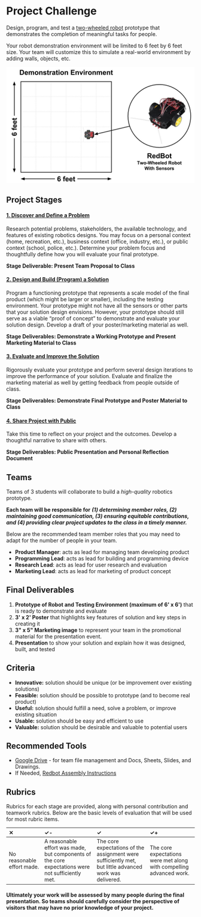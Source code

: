 # Project Challenge

Design, program, and test a [two-wheeled robot](https://www.sparkfun.com/products/12649) prototype that demonstrates the completion of  meaningful tasks for people.

Your robot demonstration environment will be limited to 6 feet by 6 feet size. Your team will customize this to simulate a real-world environment by adding walls, objects, etc.

![](../.gitbook/assets/robot-demo-environment.jpg)

## Project Stages

#### [1. Discover and Define a Problem](1-discover-and-define-problem/)

Research potential problems, stakeholders, the available technology, and features of existing robotics designs. You may focus on a personal context \(home, recreation, etc.\), business context \(office, industry, etc.\), or public context \(school, police, etc.\). Determine your problem focus and thoughtfully define how you will evaluate your final prototype.

**Stage Deliverable: Present Team Proposal to Class**

#### [2. Design and Build \(Program\) a Solution](https://github.com/cxd/robotics-project/tree/fbb39c73504934f9ec46bf26d114575f1e749e00/3-prototype-and-evaluation.md)

Program a functioning prototype that represents a scale model of the final product \(which might be larger or smaller\), including the testing environment. Your prototype might not have all the sensors or other parts that your solution design envisions. However, your prototype should still serve as a viable “proof of concept” to demonstrate and evaluate your solution design. Develop a draft of your poster/marketing material as well.

**Stage Deliverables: Demonstrate a Working Prototype and Present Marketing Material to Class**

#### [3. Evaluate and Improve the Solution](https://github.com/cxd/robotics-project/tree/fbb39c73504934f9ec46bf26d114575f1e749e00/5-launch-tracking-and-feedback.md)

Rigorously evaluate your prototype and perform several design iterations to improve the performance of your solution. Evaluate and finalize the marketing material as well by getting feedback from people outside of class.

**Stage Deliverables: Demonstrate Final Prototype and Poster Material to Class**

#### [4. Share Project with Public](https://github.com/cxd/robotics-project/tree/fbb39c73504934f9ec46bf26d114575f1e749e00/6-reflection-and-presentation.md)

Take this time to reflect on your project and the outcomes. Develop a thoughtful narrative to share with others.

**Stage Deliverables: Public Presentation and Personal Reflection Document**

## Teams

Teams of 3 students will collaborate to build a _high-quality_ robotics prototype.

**Each team will be responsible for** _**\(1\) determining member roles, \(2\) maintaining good communication, \(3\) ensuring equitable contributions, and \(4\) providing clear project updates to the class in a timely manner.**_

Below are the recommended team member roles that you may need to adapt for the number of people in your team.

* **Product Manager**:  acts as lead for managing team developing product
* **Programming Lead**:  acts as lead for building and programming device
* **Research Lead**:  acts as lead for user research and evaluation
* **Marketing Lead**:  acts as lead for marketing of product concept

## Final Deliverables

1. **Prototype of Robot and Testing Environment \(maximum of 6' x 6'\)**  that is ready to demonstrate and evaluate
2. **3' x 2' Poster** that highlights key features of solution and key steps in creating it
3. **3" x 5" Marketing image** to represent your team in the promotional material for the presentation event.
4. **Presentation** to show your solution and explain how it was designed, built, and tested

## Criteria

* **Innovative:**  solution should be unique \(or be improvement over existing solutions\)
* **Feasible:**  solution should be possible to prototype \(and to become real product\)
* **Useful:**  solution should fulfill a need, solve a problem, or improve existing situation
* **Usable:**  solution should be easy and efficient to use
* **Valuable:**  solution should be desirable and valuable to potential users

## Recommended Tools

* [Google Drive](https://drive.google.com) - for team file management and Docs, Sheets, Slides, and Drawings.
* If Needed, [Redbot Assembly Instructions](https://learn.sparkfun.com/tutorials/assembly-guide-for-redbot-with-shadow-chassis)

## Rubrics

Rubrics for each stage are provided, along with personal contribution and teamwork rubrics. Below are the basic levels of evaluation that will be used for most rubric items.

| ✕ | ✓- | ✓ | ✓+ |
| :--- | :--- | :--- | :--- |
| No reasonable effort made. | A reasonable effort was made, but components of the core expectations were not sufficiently met. | The core expectations of the assignment were sufficiently met, but little advanced work was delivered. | The core expectations were met along with compelling advanced work. |

#### **Ultimately your work will be assessed by many people during the final presentation. So teams should carefully consider the perspective of visitors that may have no prior knowledge of your project.**


